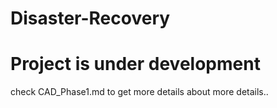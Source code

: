 # Disaster-Recovery
# Project is under development


check CAD_Phase1.md to get more details about more details..
